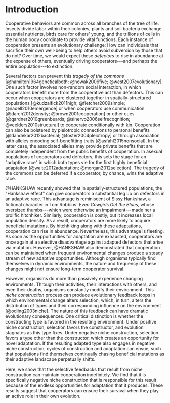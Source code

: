 
# Introduction

Cooperative behaviors are common across all branches of the tree of life.
Insects divide labor within their colonies, plants and soil bacteria exchange essential nutrients, birds care for others' young, and the trillions of cells in the human body coordinate to provide vital functions.
Each instance of cooperation presents an evolutionary challenge: How can individuals that sacrifice their own well-being to help others avoid subversion by those that do not? Over time, we would expect these *defectors* to rise in abundance at the expense of others, eventually driving cooperators---and perhaps the entire population---to extinction.

Several factors can prevent this *tragedy of the commons* [@hamilton1964geneticalboth; @nowak2006five; @west2007evolutionary].
One such factor involves non-random social interaction, in which cooperators benefit more from the cooperative act than defectors.
This can occur when cooperators are clustered together in spatially-structured populations [@kudzalfick2011high; @fletcher2009simple; @nadell2010emergence] or when cooperators use communication [@darch2012density; @brown2001cooperation] or other cues [@gardner2010greenbeards; @sinervo2006selfrecognition; @veelders2010structural] to cooperate conditionally with kin.
Cooperation can also be bolstered by pleiotropic connections to personal benefits [@dandekar2012bacterial; @foster2004pleiotropy] or through association with alleles encoding self-benefitting traits [@asfahl2015nonsocial].
In the latter case, the associated alleles may provide private benefits that are completely independent from the public benefits of cooperation.
In asexual populations of cooperators and defectors, this sets the stage for an "adaptive race" in which both types vie for the first highly beneficial adaptation [@waite2012adaptation; @morgan2012selection].
The tragedy of the commons can be deferred if a cooperator, by chance, wins the adaptive race.

@HANKSHAW recently showed that in spatially-structured populations, the "Hankshaw effect" can give cooperators a substantial leg up on defectors in an adaptive race.
This advantage is reminiscent of Sissy Hankshaw, a fictional character in Tom Robbins' *Even Cowgirls Get the Blues*, whose oversized thumbs---which were otherwise an impairment---made her a prolific hitchhiker.
Similarly, cooperation is costly, but it increases local population density.
As a result, cooperators are more likely to acquire beneficial mutations.
By hitchhiking along with these adaptations, cooperation can rise in abundance.
Nevertheless, this advantage is fleeting.
As soon as the opportunities for adaptation are exhausted, cooperators are once again at a selective disadvantage against adapted defectors that arise via mutation.
However, @HANKSHAW also demonstrated that cooperation can be maintained when frequent environmental changes produce a steady stream of new adaptive opportunities.
Although organisms typically find themselves in dynamic environments, the nature and frequency of these changes might not ensure long-term cooperator survival.

However, organisms do more than passively experience changing environments.
Through their activities, their interactions with others, and even their deaths, organisms constantly modify their environment.
This *niche construction* process can produce evolutionary feedback loops in which environmental change alters selection, which, in turn, alters the distribution of types and their corresponding influence on the environment [@odling2003niche].
The nature of this feedback can have dramatic evolutionary consequences.
One critical distinction is whether the constructing type is favored in the resulting environment.
Under positive niche construction, selection favors the constructor, and evolution stagnates as this type fixes.
Under negative niche construction, selection favors a type other than the constructor, which creates an opportunity for novel adaptation.
If the resulting adapted type also engages in negative niche construction, cycles of construction and adaptation can ensue, such that populations find themselves continually chasing beneficial mutations as their adaptive landscape perpetually shifts.

Here, we show that the selective feedbacks that result from niche construction can maintain cooperation indefinitely.
We find that it is specifically negative niche construction that is responsible for this result because of the endless opportunities for adaptation that it produces.
These results suggest that cooperators can ensure their survival when they play an active role in their own evolution.

